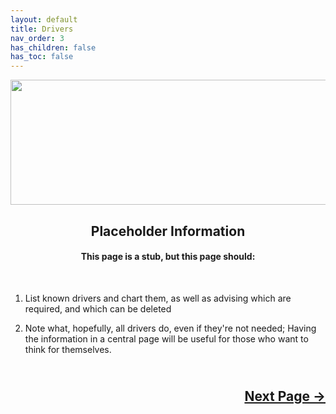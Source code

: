 ```yaml
---
layout: default
title: Drivers
nav_order: 3
has_children: false
has_toc: false
---
```


<style>
  .next-button-container {
      text-align: right;
    }

  .next-button {
      top: 0px;
      bottom: 0px;
      left: 0px;
      right: 0px;
  }
</style>

<p align="center">
  <img width="650" height="200" src="../../../../assets/Header-OpenCore-Drivers.png">
</p>

<h2 align="center">Placeholder Information</h2>

<h4 align="center">This page is a stub, but this page should:</h4>
<br>

1. List known drivers and chart them, as well as advising which are required, and which can be deleted

2. Note what, hopefully, all drivers do, even if they're not needed; Having the information in a central page will be useful for those who want to think for themselves.

<h2 align="center">
  <br>
  <div class="next-button-container">
  <a class="next-button" href="../04-Kexts">Next Page &rarr;</a>
  </div>
  <br>
</h2>
